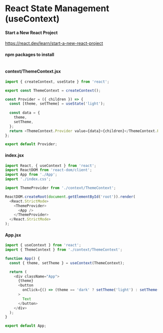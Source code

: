 # React State Management (useContext)

#### Start a New React Project
https://react.dev/learn/start-a-new-react-project

#### npm packages to install
```sh

```

#### context/ThemeContext.jsx
```javascript
import { createContext, useState } from 'react';

export const ThemeContext = createContext();

const Provider = ({ children }) => {
  const [theme, setTheme] = useState('light');
  
  const data = {
    theme,
    setTheme,
  };
  return <ThemeContext.Provider value={data}>{children}</ThemeContext.Provider>;
};

export default Provider;

```

#### index.jsx
```javascript
import React, { useContext } from 'react';
import ReactDOM from 'react-dom/client';
import App from './App';
import './index.css';

import ThemeProvider from './context/ThemeContext';

ReactDOM.createRoot(document.getElementById('root')).render(
  <React.StrictMode>
    <ThemeProvider>
      <App />
    </ThemeProvider>
  </React.StrictMode>
);
```

#### App.jsx
```javascript
import { useContext } from 'react';
import { ThemeContext } from './context/ThemeContext';

function App() {
  const { theme, setTheme } = useContext(ThemeContext);

  return (
    <div className="App">
      {theme}
      <button
        onClick={() => (theme == 'dark' ? setTheme('light') : setTheme('dark'))}
      >
        Text
      </button>
    </div>
  );
}

export default App;

```


